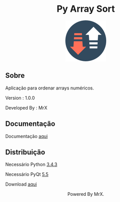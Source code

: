 <div align="center"><h1>Py Array Sort</h1></div>

<p align="center">
  <img src="icon.png">
</p>

<h2>Sobre</h2>

<p>Aplicação para ordenar arrays numéricos.</p>
<p>Version : 1.0.0</p>
<p>Developed By : MrX</p>


<h2>Documentação</h2>

<p>Documentação <a href="https://raw.githack.com/MrX456/Py_Array_Sort/master/_Documentation/Py%20Doc/html/index.html">aqui</a></p>


<h2>Distribuição</h2>
<p>Necessário Python <a href="https://www.python.org/downloads/release/python-343/">3.4.3</a></p>

<p>Necessário PyQt <a href="https://sourceforge.net/projects/pyqt/files/PyQt5/PyQt-5.5/">5.5</a></p>

<p>Download <a href="https://github.com/MrX456/Py_Array_Sort/raw/master/_Deployment/dist.zip">aqui</a></p>


<p align="center">Powered By MrX.</p
